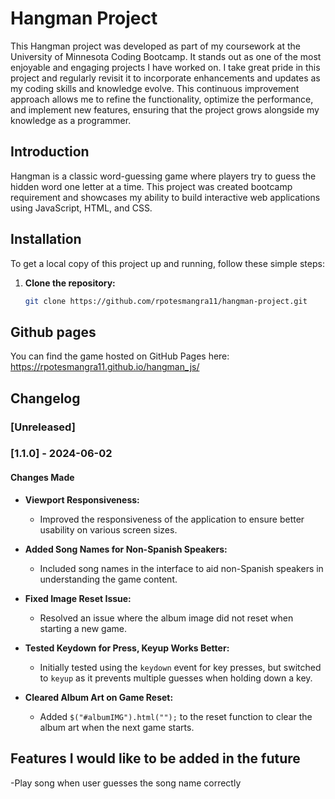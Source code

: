 # Hangman Project

This Hangman project was developed as part of my coursework at the University of Minnesota Coding Bootcamp. It stands out as one of the most enjoyable and engaging projects I have worked on. I take great pride in this project and regularly revisit it to incorporate enhancements and updates as my coding skills and knowledge evolve. This continuous improvement approach allows me to refine the functionality, optimize the performance, and implement new features, ensuring that the project grows alongside my knowledge as a programmer.

## Introduction

Hangman is a classic word-guessing game where players try to guess the hidden word one letter at a time. This project was created bootcamp requirement and showcases my ability to build interactive web applications using JavaScript, HTML, and CSS.

## Installation

To get a local copy of this project up and running, follow these simple steps:

1. **Clone the repository:**
   ```bash
   git clone https://github.com/rpotesmangra11/hangman-project.git

 ## Github pages  
 
You can find the game hosted on GitHub Pages here: https://rpotesmangra11.github.io/hangman_js/

## Changelog

### [Unreleased]

### [1.1.0] - 2024-06-02

#### Changes Made

- **Viewport Responsiveness:**
  - Improved the responsiveness of the application to ensure better usability on various screen sizes.

- **Added Song Names for Non-Spanish Speakers:**
  - Included song names in the interface to aid non-Spanish speakers in understanding the game content.

- **Fixed Image Reset Issue:**
  - Resolved an issue where the album image did not reset when starting a new game.

- **Tested Keydown for Press, Keyup Works Better:**
  - Initially tested using the `keydown` event for key presses, but switched to `keyup` as it prevents multiple guesses when holding down a key.

- **Cleared Album Art on Game Reset:**
  - Added `$("#albumIMG").html("");` to the reset function to clear the album art when the next game starts.

 ## Features I would like to be added in the future

 -Play song when user guesses the song name correctly
